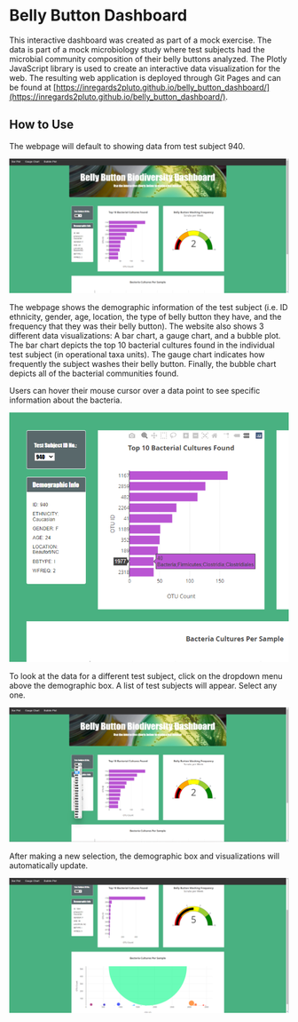 # Belly Button Dashboard
This interactive dashboard was created as part of a mock exercise. The data is part of a mock microbiology study where test subjects had the microbial community composition of their belly buttons analyzed. The Plotly JavaScript library is used to create an interactive data visualization for the web. The resulting web application is deployed through Git Pages and can be found at [https://inregards2pluto.github.io/belly_button_dashboard/](https://inregards2pluto.github.io/belly_button_dashboard/).

## How to Use
The webpage will default to showing data from test subject 940.

![Default webpage](./images/how_to_1.png)

The webpage shows the demographic information of the test subject (i.e. ID ethnicity, gender, age, location, the type of belly button they have, and the frequency that they was their belly button). The website also shows 3 different data visualizations: A bar chart, a gauge chart, and a bubble plot. The bar chart depicts the top 10 bacterial cultures found in the individual test subject (in operational taxa units). The gauge chart indicates how frequently the subject washes their belly button. Finally, the bubble chart depicts all of the bacterial communities found.

Users can hover their mouse cursor over a data point to see specific information about the bacteria.

![Example hover box over a data point](./images/how_to_4.png/)

To look at the data for a different test subject, click on the dropdown menu above the demographic box. A list of test subjects will appear. Select any one.

![Dropdown example](./images/how_to_2.png)

After making a new selection, the demographic box and visualizations will automatically update.

![Updated webpage](./images/how_to_3.png)

